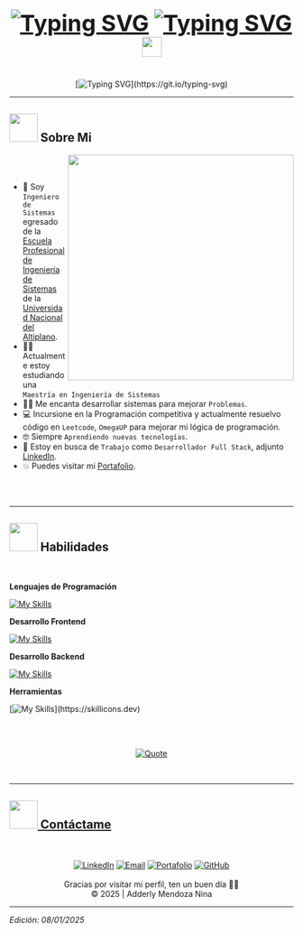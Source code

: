 ### <p align="center" style="font-size:40px;" > <a href="https://git.io/typing-svg"><img src="https://readme-typing-svg.herokuapp.com?font=normal&size=35&letterSpacing=-0.05em&duration=1&pause=1&color=F7F7F7&center=true&vCenter=true&repeat=false&width=140&height=30&lines=Hi%2C+I%C2%B4m" alt="Typing SVG" /></a> <a href="https://git.io/typing-svg"><img src="https://readme-typing-svg.herokuapp.com?font=SemiBold+600+Italic&size=35&duration=1&pause=1&color=1E90FF&background=482DFF00&center=true&vCenter=true&repeat=false&width=232&height=30&lines=%3C%2FADDERLY.M%3E" alt="Typing SVG" /></a><img src="https://media.giphy.com/media/hvRJCLFzcasrR4ia7z/giphy.gif" width="35"></p>

<div align="center">

[![Typing SVG](https://readme-typing-svg.herokuapp.com?font=Fira+Code&size=45&pause=1&center=true&vCenter=true&width=700&height=55&lines=System+Engineer;Full+Stack+Developer;Bienvenido+a+mi+perfil!)](https://git.io/typing-svg)

</div>

---
	
## <picture><img src = "https://github.com/7oSkaaa/7oSkaaa/blob/main/Images/about_me.gif?raw=true" width = 50px></picture> Sobre Mi


<picture> <img align="right" src="https://github.com/7oSkaaa/7oSkaaa/blob/main/Images/Right_Side.gif?raw=true" width = 400px></picture>

<br>
<br>

- :school: Soy `Ingeniero de Sistemas` egresado de la [Escuela Profesional de Ingeniería de Sistemas](https://www.facebook.com/EPIS.UNA/?locale=es_LA) de la [Universidad Nacional del Altiplano](https://www.portal.unap.edu.pe).
- :student: Actualmente estoy estudiando una `Maestría en Ingeniería de Sistemas`
- :technologist: Me encanta desarrollar sistemas para mejorar `Problemas`.
- :computer: Incursione en la Programación competitiva y actualmente resuelvo código en `Leetcode`, `OmegaUP` para mejorar mi lógica de programación.
- :nerd_face: Siempre `Aprendiendo nuevas tecnologías`.
- :thinking: Estoy en busca de `Trabajo` como `Desarrollador Full Stack`, adjunto [LinkedIn](https://www.linkedin.com/in/adderly-mendoza-nina-1407702a5/).
- :boom: Puedes visitar mi [Portafolio](https://adderlymendoza.github.io/Portafolio/).
<br>
<br>

---

<!-- HABILIDADES -->
## <img src="https://media2.giphy.com/media/QssGEmpkyEOhBCb7e1/giphy.gif?cid=ecf05e47a0n3gi1bfqntqmob8g9aid1oyj2wr3ds3mg700bl&rid=giphy.gif" width="50px" height="50px"> Habilidades

<br>


**Lenguajes de Programación**

[![My Skills](https://skillicons.dev/icons?i=python,php,js,cpp)](https://skillicons.dev)


**Desarrollo Frontend**

[![My Skills](https://skillicons.dev/icons?i=react,vue,html,css,tailwind,bootstrap)](https://skillicons.dev)


**Desarrollo Backend**

[![My Skills](https://skillicons.dev/icons?i=laravel,django,postman,mysql)](https://skillicons.dev)


**Herramientas**

[![My Skills](https://skillicons.dev/icons?i=git,figma,anaconda,github,ai,npm,opencv,postgres,tensorflow,vite,vscode,)](https://skillicons.dev)

<br>
<br>


<p align = "center">
	<a href="https://github.com/piyushsuthar/github-readme-quotes"> <img alt = "Quote" src="https://quotes-github-readme.vercel.app/api?type=horizontal&theme=tokyonight&animation=grow_out_in&quoteCategory=programming">
</p>

<br>

---

## <img src='https://raw.githubusercontent.com/ShahriarShafin/ShahriarShafin/main/Assets/handshake.gif' width="50px" height="50px"> Contáctame

<br>
<br>


<div align="center">
  <a href="https://www.linkedin.com/in/adderly-mendoza-nina-1407702a5/">
    <img src="https://img.icons8.com/?size=50&id=13930&format=png&color=000000" alt="LinkedIn" /></a>
  <a href="mailto:aderly19xd@gmail.com">
    <img src="https://img.icons8.com/?size=50&id=P7UIlhbpWzZm&format=png&color=000000" alt="Email" /></a>
  <a href="https://adderlymendoza.github.io/Portafolio/">
    <img src="https://img.icons8.com/?size=50&id=1349&format=png&color=FFFFFF" alt="Portafolio" /></a>
 <a href="https://github.com/AdderlyMendoza">
    <img src="https://img.icons8.com/?size=50&id=12599&format=png&color=FFFFFF" alt="GitHub" /></a>
</div>

<br>

<div align="center">
  Gracias por visitar mi perfil, ten un buen día 🙋‍♂️ <br/>
  &copy; 2025 | Adderly Mendoza Nina
</div>

---

*Edición: 08/01/2025*


